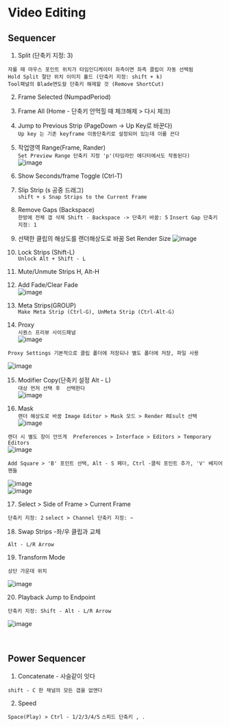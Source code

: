 Video Editing
===============

Sequencer 
----------------------

1. Split (단축키 지정: 3)  

```
자를 때 마우스 포인트 위치가 타임인디케이터 좌측이면 좌측 클립이 자동 선택됨
Hold Split 절단 위치 이미지 홀드 (단축키 지정: shift + k)
Tool패널의 Blade면도칼 단축키 해제할 것 (Remove ShortCut)
```

2. Frame Selected (NumpadPeriod)  

3. Frame All (Home - 단축키 안먹힐 때 체크해제 > 다시 체크)  

4. Jump to Previous Strip (PageDown -> Up Key로 바꾼다)  
`Up key 는 기존 keyframe 이동단축키로 설정되어 있는데 이를 끈다`  

5. 작업영역 Range(Frame, Rander)  
`Set Preview Range 단축키 지정 'p'(타임라인 에디터에서도 작동된다)`  
![image](https://user-images.githubusercontent.com/30430227/137090165-cd93dd8a-d48f-4dd6-adb0-1d879dce67af.png)  

6. Show Seconds/frame Toggle (Ctrl-T)  

7. Slip Strip (s 공중 드래그)  
`shift + s Snap Strips to the Current Frame`  

8. Remove Gaps (Backspace)  
`한방에 전체 갭 삭제 Shift - Backspace -> 단축키 바꿈: 5`
`Insert Gap 단축키 지정: 1`

9. 선택한 클립의 해상도를 랜더해상도로 바꿈 Set Render Size 
![image](https://user-images.githubusercontent.com/30430227/137072813-3d788639-7703-4b4c-9959-c3a6d8bee442.png)  

10. Lock Strips (Shift-L)  
`Unlock Alt + Shift - L`  

11. Mute/Unmute Strips H, Alt-H  

12. Add Fade/Clear Fade  
![image](https://user-images.githubusercontent.com/30430227/137073202-9cf68a07-203d-4cff-a1a4-2f4607bfcb2b.png)  

13. Meta Strips(GROUP)  
`Make Meta Strip (Ctrl-G), UnMeta Strip (Ctrl-Alt-G)`  

14. Proxy  
`시퀀스 프리뷰 사이드패널`  
![image](https://user-images.githubusercontent.com/30430227/137074894-9ade0600-7284-4e14-b0e8-1b50cf145ce6.png)  

`Proxy Settings 기본적으로 클립 폴더에 저장되나 별도 폴더에 저장, 파일 사용`  

![image](https://user-images.githubusercontent.com/30430227/137075264-632ca7e7-278e-4fec-ad77-414c1e3fcc5f.png)  


15. Modifier Copy(단축키 설정 Alt - L)  
`대상 먼저 선택 후  선택한다`  
![image](https://user-images.githubusercontent.com/30430227/137083928-c2367dd1-721e-4a9a-a990-0a68d62f2ef9.png)  

16. Mask  
`랜더 해상도로 바꿈 Image Editor > Mask 모드 > Render REsult 선택 `  
![image](https://user-images.githubusercontent.com/30430227/137091324-f54f9fcd-daf9-4979-ba7d-20cfe24c938a.png)  

`랜더 시 별도 창이 안뜨게  Preferences > Interface > Editors > Temporary Editors`  
![image](https://user-images.githubusercontent.com/30430227/137091855-4bc7a7e3-d33b-4cd3-986c-a0b8789e5a8b.png)  

`Add Square > 'B' 포인트 선택, Alt - S 페더, Ctrl -클릭 포인트 추가, 'V' 베지어 핸들`  

![image](https://user-images.githubusercontent.com/30430227/137093521-008e304b-5119-4468-a017-43b575834b81.png)  
![image](https://user-images.githubusercontent.com/30430227/137093881-6633229e-36d0-4af6-8f8b-463039dcb068.png)  

17. Select > Side of Frame > Current Frame

`단축키 지정: 2`
`select > Channel 단축키 지정: ~`

18. Swap Strips -좌/우 클립과 교체

`Alt - L/R Arrow`

19. Transform Mode

`상단 가운데 위치`

![image](https://user-images.githubusercontent.com/30430227/140476168-21d5090d-7a3d-47ff-8c09-47b91a493e0f.png)

20. Playback Jump to Endpoint

`단축키 지정: Shift - Alt - L/R Arrow`

![image](https://user-images.githubusercontent.com/30430227/140483461-de4ac690-b31d-4a1c-8ca0-9af9b5d4d32c.png)

<br>

Power Sequencer
------------------

1. Concatenate - 사슬같이 잇다

`shift - C 한 채널의 모든 갭을 없앤다`

2. Speed

`Space(Play) > Ctrl - 1/2/3/4/5`
`스피드 단축키 , .`
